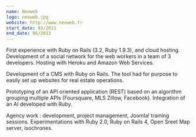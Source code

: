 ```yaml
---
name: Neoweb
logo: neoweb.jpg
website: http://www.neoweb.fr
start_date: 03/2011
end_date: 06/2013
---
```


First experience with Ruby on Rails (3.2, Ruby 1.9.3), and cloud hosting.
Development of a social network for the web workers in a team of 3 developers.
Hosting with Heroku and Amazon Web Services.

Development of a CMS with Ruby on Rails.
The tool had for purpose to easily set up websites for real estate operations.

Prototyping of an API oriented application (REST) based on an algorithm grouping multiple APIs (Foursquare, MLS Zillow, Facebook).
Integration of an AI developed with Ruby.

Agency work : development, project management, Joomla! training sessions.
Experimentations with Ruby 2.0, Ruby on Rails 4, Open Sreet Map server, isochrones.
